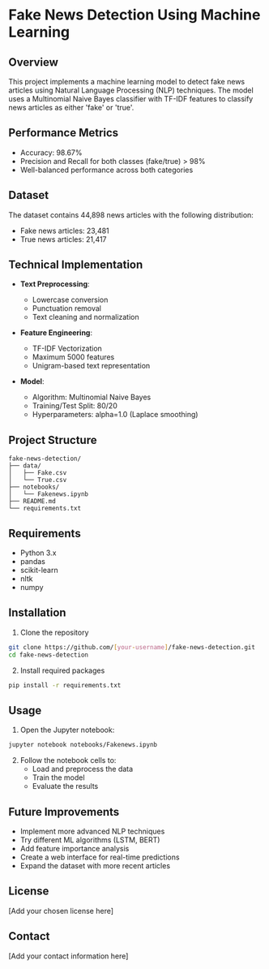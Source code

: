 
# Fake News Detection Using Machine Learning

## Overview
This project implements a machine learning model to detect fake news articles using Natural Language Processing (NLP) techniques. The model uses a Multinomial Naive Bayes classifier with TF-IDF features to classify news articles as either 'fake' or 'true'.

## Performance Metrics
- Accuracy: 98.67%
- Precision and Recall for both classes (fake/true) > 98%
- Well-balanced performance across both categories

## Dataset
The dataset contains 44,898 news articles with the following distribution:
- Fake news articles: 23,481
- True news articles: 21,417


## Technical Implementation
- **Text Preprocessing**: 
  - Lowercase conversion
  - Punctuation removal
  - Text cleaning and normalization

- **Feature Engineering**:
  - TF-IDF Vectorization
  - Maximum 5000 features
  - Unigram-based text representation

- **Model**:
  - Algorithm: Multinomial Naive Bayes
  - Training/Test Split: 80/20
  - Hyperparameters: alpha=1.0 (Laplace smoothing)

## Project Structure
```
fake-news-detection/
├── data/
│   ├── Fake.csv
│   └── True.csv
├── notebooks/
│   └── Fakenews.ipynb
├── README.md
└── requirements.txt
```

## Requirements
- Python 3.x
- pandas
- scikit-learn
- nltk
- numpy

## Installation
1. Clone the repository
```bash
git clone https://github.com/[your-username]/fake-news-detection.git
cd fake-news-detection
```

2. Install required packages
```bash
pip install -r requirements.txt
```

## Usage
1. Open the Jupyter notebook:
```bash
jupyter notebook notebooks/Fakenews.ipynb
```

2. Follow the notebook cells to:
   - Load and preprocess the data
   - Train the model
   - Evaluate the results

## Future Improvements
- Implement more advanced NLP techniques
- Try different ML algorithms (LSTM, BERT)
- Add feature importance analysis
- Create a web interface for real-time predictions
- Expand the dataset with more recent articles

## License
[Add your chosen license here]

## Contact
[Add your contact information here]
